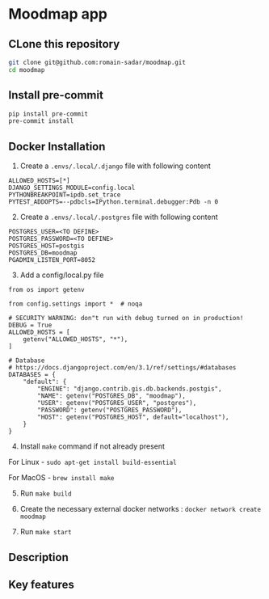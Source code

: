 # Moodmap app

## CLone this repository

```bash
git clone git@github.com:romain-sadar/moodmap.git
cd moodmap
```
## Install pre-commit

```bash
pip install pre-commit
pre-commit install
```

## Docker Installation

1. Create a `.envs/.local/.django` file with following content

```
ALLOWED_HOSTS=[*]
DJANGO_SETTINGS_MODULE=config.local
PYTHONBREAKPOINT=ipdb.set_trace
PYTEST_ADDOPTS=--pdbcls=IPython.terminal.debugger:Pdb -n 0
```

2. Create a `.envs/.local/.postgres` file with following content

```
POSTGRES_USER=<TO DEFINE>
POSTGRES_PASSWORD=<TO DEFINE>
POSTGRES_HOST=postgis
POSTGRES_DB=moodmap
PGADMIN_LISTEN_PORT=8052
```

3. Add a config/local.py file
```
from os import getenv

from config.settings import *  # noqa

# SECURITY WARNING: don"t run with debug turned on in production!
DEBUG = True
ALLOWED_HOSTS = [
    getenv("ALLOWED_HOSTS", "*"),
]

# Database
# https://docs.djangoproject.com/en/3.1/ref/settings/#databases
DATABASES = {
    "default": {
        "ENGINE": "django.contrib.gis.db.backends.postgis",
        "NAME": getenv("POSTGRES_DB", "moodmap"),
        "USER": getenv("POSTGRES_USER", "postgres"),
        "PASSWORD": getenv("POSTGRES_PASSWORD"),
        "HOST": getenv("POSTGRES_HOST", default="localhost"),
    }
}

```

4. Install `make` command if not already present

For Linux - `sudo apt-get install build-essential`

For MacOS - `brew install make`


5. Run `make build`

6. Create the necessary external docker networks : `docker network create moodmap`

7. Run `make start`


## Description

## Key features
